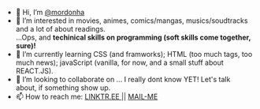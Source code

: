 - 👋 Hi, I’m <a href="https://linktr.ee/mordonha">@mordonha</a>
- 👀 I’m interested in movies, animes, comics/mangas, musics/soudtracks and a lot of about readings. <br>...Ops, and <strong>techinical skills on programming (soft skills come together, sure)!</strong>
- 🌱 I’m currently learning CSS (and framworks); HTML (too much tags, too much news); javaScript (vanilla, for now, and a small stuff about REACT.JS).
- 💞️ I’m looking to collaborate on ... I really dont know YET! Let's talk about, if something show up.
- 📫 How to reach me: <a href="https://linktr.ee/mordonha">LINKTR.EE </a> || <a href="mailto:marcos.ordonha@gmail.com">MAIL-ME</a>

<!---
mordonha/mordonha is a ✨ special ✨ repository because its `README.md` (this file) appears on your GitHub profile.
You can click the Preview link to take a look at your changes.
--->
